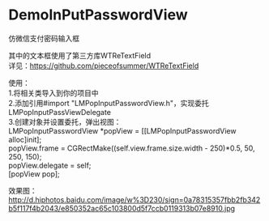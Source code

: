 # DemoInPutPasswordView
仿微信支付密码输入框

其中的文本框使用了第三方库WTReTextField <br/>
详见：https://github.com/pieceofsummer/WTReTextField 

使用：<br/>
1.将相关类导入到你的项目中<br/>
2.添加引用#import "LMPopInputPasswordView.h"，实现委托LMPopInputPassViewDelegate<br/>
3.创建对象并设置委托，弹出视图：<br/>
LMPopInputPasswordView *popView = [[LMPopInputPasswordView alloc]init];<br/>
popView.frame = CGRectMake((self.view.frame.size.width - 250)*0.5, 50, 250, 150);<br/>
popView.delegate = self;<br/>
[popView pop];<br/>

效果图：
http://d.hiphotos.baidu.com/image/w%3D230/sign=0a78315357fbb2fb342b5f117f4b2043/e850352ac65c103800d5f7ccb0119313b07e8910.jpg